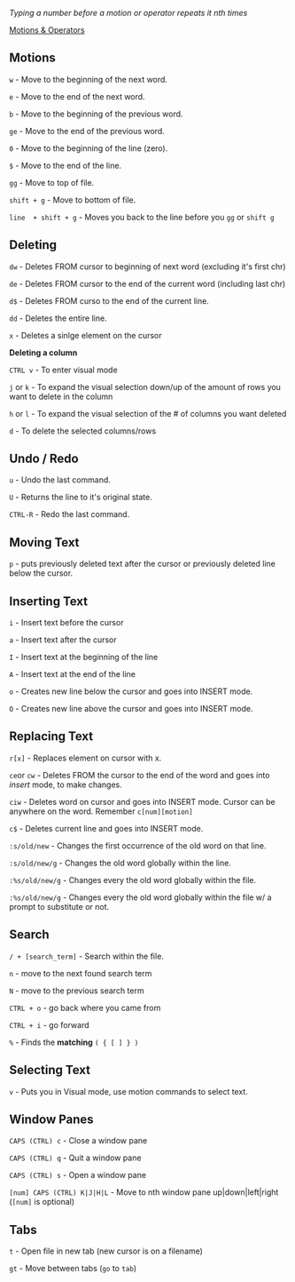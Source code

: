 *Typing a number before a motion or operator repeats it nth times*

[Motions & Operators](http://vimdoc.sourceforge.net/htmldoc/motion.html)
   
## Motions

`w` - Move to the beginning of the next word. 

`e` - Move to the end of the next word. 

`b` - Move to the beginning of the previous word.

`ge` - Move to the end of the previous word. 

`0` - Move to the beginning of the line (zero).

`$` - Move to the end of the line. 

`gg` - Move to top of file. 

`shift + g` - Move to bottom of file. 

`line  + shift + g` - Moves you back to the line before you `gg` or `shift g`


## Deleting

`dw` - Deletes FROM cursor to beginning of next word (excluding it's first chr)

`de` - Deletes FROM cursor to the end of the current word (including last chr)

`d$` - Deletes FROM curso to the end of the current line. 

`dd` - Deletes the entire line. 

`x` - Deletes a sinlge element on the cursor

**Deleting a column**

`CTRL v` - To enter visual mode

`j` or `k` - To expand the visual selection down/up of the amount of rows you want to delete in the column

`h` or `l` - To expand the visual selection of the # of columns you want deleted

`d` - To delete the selected columns/rows

## Undo / Redo

`u` - Undo the last command.

`U` - Returns the line to it's original state. 

`CTRL-R` - Redo the last command.

## Moving Text

`p` - puts previously deleted text after the cursor or previously deleted line below the cursor.

## Inserting Text

`i` - Insert text before the cursor

`a` - Insert text after the cursor

`I` - Insert text at the beginning of the line

`A` - Insert text at the end of the line

`o` - Creates new line below the cursor and goes into INSERT mode. 

`O` - Creates new line above the cursor and goes into INSERT mode. 

## Replacing Text

`r[x]` - Replaces element on cursor with x.  

`ce`or `cw` - Deletes FROM the cursor to the end of the word and goes into *insert* mode, to make changes. 

`ciw` - Deletes word on cursor and goes into INSERT mode. Cursor can be anywhere on the word. Remember `c[num][motion]`

`c$` - Deletes current line and goes into INSERT mode.  

`:s/old/new` - Changes the first occurrence of the old word on that line. 

`:s/old/new/g` - Changes the old word globally within the line. 

`:%s/old/new/g` - Changes every the old word globally within the file. 

`:%s/old/new/g` - Changes every the old word globally within the file w/ a prompt to substitute or not. 


## Search

`/ + [search_term]` - Search within the file. 

`n` - move to the next found search term

`N` - move to the previous search term

`CTRL + o` - go back where you came from

`CTRL + i` - go forward

`%` - Finds the **matching** `( { [ ] } )`

## Selecting Text

`v` - Puts you in Visual mode, use motion commands to select text.

## Window Panes

`CAPS (CTRL) c` - Close a window pane

`CAPS (CTRL) q` - Quit a window pane

`CAPS (CTRL) s` - Open a window pane

`[num] CAPS (CTRL) K|J|H|L` - Move to nth window pane up|down|left|right (`[num]` is optional)

## Tabs

`t` - Open file in new tab (new cursor is on a filename)

`gt` - Move between tabs (`go` to `tab`)

